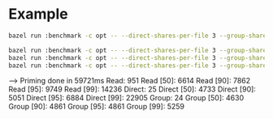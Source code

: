 # Example

```bash
bazel run :benchmark -c opt -- --direct-shares-per-file 3 --group-shares-per-file 3 --in_size 100 --users-per-group 6 --write_every 0 --operations 300 --num-users 1000 --backend pelton --perf

bazel run :benchmark -c opt -- --direct-shares-per-file 3 --group-shares-per-file 3 --in_size 100 --users-per-group 6 --write_every 20 --operations 1000 --num-users 1000 --backend pelton
bazel run :benchmark -c opt -- --direct-shares-per-file 3 --group-shares-per-file 3 --in_size 100 --users-per-group 6 --write_every 20 --operations 1000 --num-users 1000 --backend mariadb
bazel run :benchmark -c opt -- --direct-shares-per-file 3 --group-shares-per-file 3 --in_size 100 --users-per-group 6 --write_every 20 --operations 1000 --num-users 1000 --backend memcached
```



--> Priming done in 59721ms
Read: 951
Read [50]: 6614
Read [90]: 7862
Read [95]: 9749
Read [99]: 14236
Direct: 25
Direct [50]: 4733
Direct [90]: 5051
Direct [95]: 6884
Direct [99]: 22905
Group: 24
Group [50]: 4630
Group [90]: 4861
Group [95]: 4861
Group [99]: 5259

